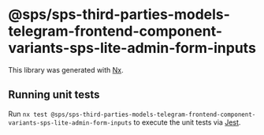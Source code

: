 # @sps/sps-third-parties-models-telegram-frontend-component-variants-sps-lite-admin-form-inputs

This library was generated with [Nx](https://nx.dev).

## Running unit tests

Run `nx test @sps/sps-third-parties-models-telegram-frontend-component-variants-sps-lite-admin-form-inputs` to execute the unit tests via [Jest](https://jestjs.io).
